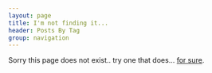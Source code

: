 ```yaml
---
layout: page
title: I'm not finding it...
header: Posts By Tag
group: navigation
---
```



Sorry this page does not exist.. try one that does... [for sure](http://ric.mclaughlin.today).
